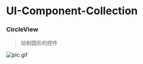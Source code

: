 # UI-Component-Collection

### CircleView

> 绘制圆形的控件

![pic.gif](http://images.cnitblog.com/blog2015/607542/201505/122245114548878.gif)
